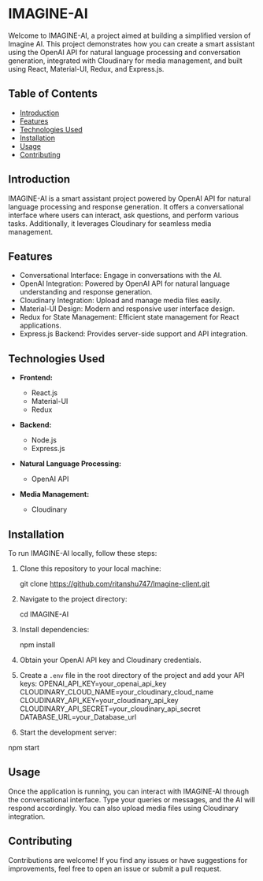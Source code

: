 # IMAGINE-AI

Welcome to IMAGINE-AI, a project aimed at building a simplified version of Imagine AI. This project demonstrates how you can create a smart assistant using the OpenAI API for natural language processing and conversation generation, integrated with Cloudinary for media management, and built using React, Material-UI, Redux, and Express.js.

## Table of Contents

- [Introduction](#introduction)
- [Features](#features)
- [Technologies Used](#technologies-used)
- [Installation](#installation)
- [Usage](#usage)
- [Contributing](#contributing)

## Introduction

IMAGINE-AI is a smart assistant project powered by OpenAI API for natural language processing and response generation. It offers a conversational interface where users can interact, ask questions, and perform various tasks. Additionally, it leverages Cloudinary for seamless media management.

## Features

- Conversational Interface: Engage in conversations with the AI.
- OpenAI Integration: Powered by OpenAI API for natural language understanding and response generation.
- Cloudinary Integration: Upload and manage media files easily.
- Material-UI Design: Modern and responsive user interface design.
- Redux for State Management: Efficient state management for React applications.
- Express.js Backend: Provides server-side support and API integration.

## Technologies Used

- **Frontend:**
  - React.js
  - Material-UI
  - Redux

- **Backend:**
  - Node.js
  - Express.js

- **Natural Language Processing:**
  - OpenAI API

- **Media Management:**
  - Cloudinary

## Installation

To run IMAGINE-AI locally, follow these steps:

1. Clone this repository to your local machine:

   git clone https://github.com/ritanshu747/Imagine-client.git

2. Navigate to the project directory:

   cd IMAGINE-AI

3. Install dependencies:

   npm install

4. Obtain your OpenAI API key and Cloudinary credentials.

5. Create a `.env` file in the root directory of the project and add your API keys:
    OPENAI_API_KEY=your_openai_api_key
    CLOUDINARY_CLOUD_NAME=your_cloudinary_cloud_name
    CLOUDINARY_API_KEY=your_cloudinary_api_key
    CLOUDINARY_API_SECRET=your_cloudinary_api_secret
    DATABASE_URL=your_Database_url

6. Start the development server:

npm start

## Usage

Once the application is running, you can interact with IMAGINE-AI through the conversational interface. Type your queries or messages, and the AI will respond accordingly. You can also upload media files using Cloudinary integration.

## Contributing

Contributions are welcome! If you find any issues or have suggestions for improvements, feel free to open an issue or submit a pull request.


